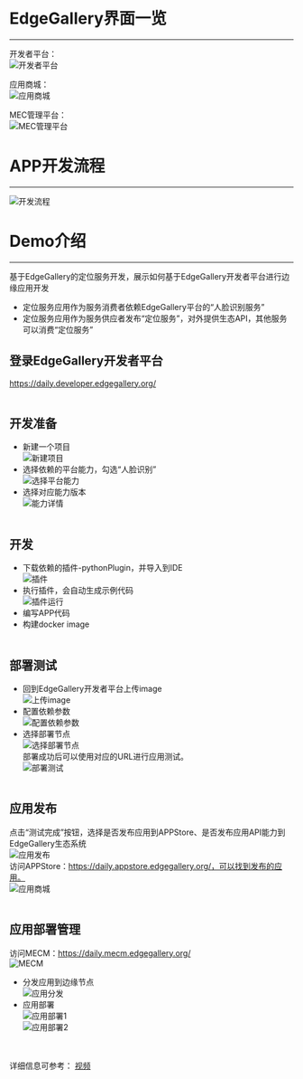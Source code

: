 # EdgeGallery界面一览
-------------------
开发者平台：<br>
![开发者平台](https://images.gitee.com/uploads/images/2020/0927/153611_db1f101d_7625241.png "屏幕截图.png")<br>

应用商城：<br>
![应用商城](https://images.gitee.com/uploads/images/2020/0927/153633_8db14480_7625241.png "屏幕截图.png")<br>

MEC管理平台：<br>
![MEC管理平台](https://images.gitee.com/uploads/images/2020/0927/153647_d078c1c2_7625241.png "屏幕截图.png")<br>

# APP开发流程
-------------------
![开发流程](https://images.gitee.com/uploads/images/2020/0927/155444_5586d113_7625241.png "屏幕截图.png")<br>

# Demo介绍
-------------------
基于EdgeGallery的定位服务开发，展示如何基于EdgeGallery开发者平台进行边缘应用开发<br>
* 定位服务应用作为服务消费者依赖EdgeGallery平台的“人脸识别服务”<br>
* 定位服务应用作为服务供应者发布“定位服务”，对外提供生态API，其他服务可以消费“定位服务”<br>

## 登录EdgeGallery开发者平台
https://daily.developer.edgegallery.org/<br><br>
## 开发准备
* 新建一个项目<br>
![新建项目](https://images.gitee.com/uploads/images/2020/0927/164937_44bad0e1_7625241.png "屏幕截图.png")
* 选择依赖的平台能力，勾选“人脸识别”<br>
![选择平台能力](https://images.gitee.com/uploads/images/2020/0927/165038_8a49d2c2_7625241.png "屏幕截图.png")
* 选择对应能力版本<br>
![能力详情](https://images.gitee.com/uploads/images/2020/0927/170533_cd17b611_7625241.png "屏幕截图.png")<br><br>
## 开发
* 下载依赖的插件-pythonPlugin，并导入到IDE<br>
![插件](https://images.gitee.com/uploads/images/2020/0927/180131_b43bd374_7625241.png "屏幕截图.png")
* 执行插件，会自动生成示例代码<br>
![插件运行](https://images.gitee.com/uploads/images/2020/0928/103403_fc10b6a9_7625241.png "屏幕截图.png")
* 编写APP代码<br>
* 构建docker image<br><br>
## 部署测试
* 回到EdgeGallery开发者平台上传image<br>
![上传image](https://images.gitee.com/uploads/images/2020/0928/104313_61e531ce_7625241.png "屏幕截图.png")
* 配置依赖参数<br>
![配置依赖参数](https://images.gitee.com/uploads/images/2020/0928/104414_78804337_7625241.png "屏幕截图.png")
* 选择部署节点<br>
![选择部署节点](https://images.gitee.com/uploads/images/2020/0928/155738_1363e060_7625241.png "屏幕截图.png")<br>
部署成功后可以使用对应的URL进行应用测试。<br>
![部署测试](https://images.gitee.com/uploads/images/2020/0928/104720_351d5a45_7625241.png "屏幕截图.png")<br><br>
## 应用发布
点击“测试完成”按钮，选择是否发布应用到APPStore、是否发布应用API能力到EdgeGallery生态系统<br>
![应用发布](https://images.gitee.com/uploads/images/2020/0928/111041_c5004536_7625241.png "屏幕截图.png")<br>
访问APPStore：https://daily.appstore.edgegallery.org/，可以找到发布的应用。<br>
![应用商城](https://images.gitee.com/uploads/images/2020/0928/111833_bb36fd2b_7625241.png "屏幕截图.png")<br><br>
## 应用部署管理
访问MECM：https://daily.mecm.edgegallery.org/<br>
![MECM](https://images.gitee.com/uploads/images/2020/0928/112141_2f32426e_7625241.png "屏幕截图.png")<br>
* 分发应用到边缘节点<br>
![应用分发](https://images.gitee.com/uploads/images/2020/0928/112324_3a0ec58b_7625241.png "屏幕截图.png")
* 应用部署<br>
![应用部署1](https://images.gitee.com/uploads/images/2020/0928/112428_c52a06de_7625241.png "屏幕截图.png")<br>
![应用部署2](https://images.gitee.com/uploads/images/2020/0928/112518_2fa4ad3a_7625241.png "屏幕截图.png")<br><br><br>

详细信息可参考：
[视频](https://gitee.com/edgegallery/community/blob/master/TSC/Release/v0.9/EdgeGallery%20Demo%20Recording.mp4)


